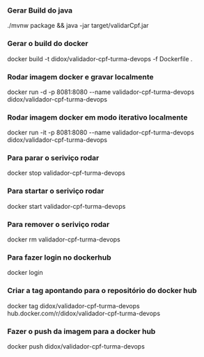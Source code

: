 ### Gerar Build do java ###
./mvnw package && java -jar target/validarCpf.jar

### Gerar o build do docker ###
docker build -t didox/validador-cpf-turma-devops -f Dockerfile .

### Rodar imagem docker e gravar localmente ###
docker run -d -p 8081:8080 --name validador-cpf-turma-devops didox/validador-cpf-turma-devops
### Rodar imagem docker em modo iterativo localmente ###
docker run -it -p 8081:8080 --name validador-cpf-turma-devops didox/validador-cpf-turma-devops

### Para parar o seriviço rodar ###
docker stop validador-cpf-turma-devops

### Para startar o seriviço rodar ###
docker start validador-cpf-turma-devops

### Para remover o seriviço rodar ###
docker rm validador-cpf-turma-devops

### Para fazer login no dockerhub ###
docker login

### Criar a tag apontando para o repositório do docker hub ###
docker tag didox/validador-cpf-turma-devops hub.docker.com/r/didox/validador-cpf-turma-devops

### Fazer o push da imagem para a docker hub ###
docker push didox/validador-cpf-turma-devops